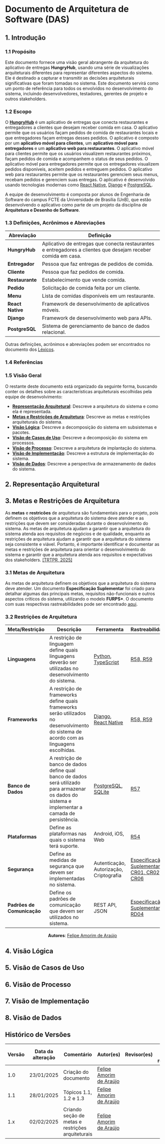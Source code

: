 # Documento de Arquitetura de Software (DAS)

## 1. Introdução

<!-- [The introduction of the Software Architecture Document provides an overview of the entire Software Architecture Document. It includes the purpose, scope, definitions, acronyms, abbreviations, references, and overview of the Software Architecture Document.] -->

### 1.1 Propósito

Este documento fornece uma visão geral abrangente da arquitetura do aplicativo de entregas **HungryHub**, usando uma série de visualizações arquiteturais diferentes para representar diferentes aspectos do sistema. Ele é destinado a capturar e transmitir as decisões arquiteturais significativas que foram tomadas no sistema. Este documento servirá como um ponto de referência para todos os envolvidos no desenvolvimento do sistema, incluindo desenvolvedores, testadores, gerentes de projeto e outros stakeholders.




<!-- [This section defines the role or purpose of the Software Architecture Document, in the overall project documentation, and briefly describes the structure of the document. The specific audiences for the document is identified, with an indication of how they are expected to use the document.] -->

### 1.2 Escopo

O **[HungryHub](#hungryhub)** é um aplicativo de entregas que conecta restaurantes e entregadores a clientes que desejam receber comida em casa. O aplicativo permite que os usuários façam pedidos de comida de restaurantes locais e que entregadores façam entregas desses pedidos. O aplicativo é composto por um **aplicativo móvel para clientes**, um **aplicativo móvel para entregadores** e um **aplicativo web para restaurantes**. O aplicativo móvel para clientes permite que os usuários visualizem restaurantes próximos, façam pedidos de comida e acompanhem o status de seus pedidos. O aplicativo móvel para entregadores permite que os entregadores visualizem pedidos disponíveis, aceitem pedidos e entreguem pedidos. O aplicativo web para restaurantes permite que os restaurantes gerenciem seus menus, recebam pedidos e gerenciem suas entregas. O aplicativo é desenvolvido usando tecnologias modernas como [React Native](https://reactnative.dev/docs/getting-started), [Django](https://www.djangoproject.com/) e [PostgreSQL](https://www.postgresql.org/).

A equipe de desenvolvimento é composta por alunos de Engenharia de Software do campus FCTE da Universidade de Brasília (UnB), que estão desenvolvendo o aplicativo como parte de um projeto da disciplina de **Arquitetura e Desenho de Software**.

<!-- [A brief description of what the Software Architecture Document applies to; what is affected or influenced by this document.] -->

### 1.3 Definições, Acrônimos e Abreviações

| Abreviação | Definição |
| -- | -- |
| **<a id="hungryhub">HungryHub</a>** | Aplicativo de entregas que conecta restaurantes e entregadores a clientes que desejam receber comida em casa. |
| **<a id="entregador">Entregador</a>** | Pessoa que faz entregas de pedidos de comida. |
| **<a id="cliente">Cliente</a>** | Pessoa que faz pedidos de comida. |
| **<a id="restaurante">Restaurante</a>** | Estabelecimento que vende comida. |
| **<a id="pedido">Pedido</a>** | Solicitação de comida feita por um cliente. |
| **<a id="menu">Menu</a>** | Lista de comidas disponíveis em um restaurante. |
| **<a id="react-native">React Native</a>** | Framework de desenvolvimento de aplicativos móveis. |
| **<a id="django">Django</a>** | Framework de desenvolvimento web para APIs. |
| **<a id="postgresql">PostgreSQL</a>** | Sistema de gerenciamento de banco de dados relacional. |

Outras definições, acrônimos e abreviações podem ser encontrados no documento dos [Léxicos](https://unbarqdsw2024-2.github.io/2024.2_G7_Entrega_Entrega_02/#/Modelagem/Extra/Lexicos).

<!-- [This subsection provides the definitions of all terms, acronyms, and abbreviations required to properly interpret the Software Architecture Document.  This information may be provided by reference to the project’s Glossary.] -->

### 1.4 Referências

<!-- [This subsection provides a complete list of all documents referenced elsewhere in the Software Architecture Document. Identify each document by title, report number (if applicable), date, and publishing organization. Specify the sources from which the references can be obtained. This information may be provided by reference to an appendix or to another document.] -->

### 1.5 Visão Geral

<!-- [This subsection describes what the rest of the Software Architecture Document contains and explains how the Software Architecture Document is organized.] -->

O restante deste documento está organizado da seguinte forma, buscando conter os detalhes sobre as características arquiteturais escolhidas pela equipe de desenvolvimento:

- **[Representação Arquitetural](#2-representação-arquitetural)**: Descreve a arquitetura do sistema e como ela é representada.
- **[Metas e Restrições de Arquitetura](#3-metas-e-restrições-de-arquitetura)**: Descreve as metas e restrições arquiteturais do sistema.
- **[Visão Lógica](#4-visão-lógica)**: Descreve a decomposição do sistema em subsistemas e pacotes.
- **[Visão de Casos de Uso](#5-visão-de-casos-de-uso)**: Descreve a decomposição do sistema em processos.
- **[Visão de Processo](#6-visão-de-processo)**: Descreve a arquitetura de implantação do sistema.
- **[Visão de Implementação](#7-visão-de-implementação)**: Descreve a estrutura de implementação do sistema.
- **[Visão de Dados](#8-visão-de-dados)**: Descreve a perspectiva de armazenamento de dados do sistema.

## 2. Representação Arquitetural

<!-- [This section describes what software architecture is for the current system, and how it is represented. Of the Use-Case, Logical, Process, Deployment, and Implementation Views, it enumerates the views that are necessary, and for each view, explains what types of model elements it contains.] -->

## 3. Metas e Restrições de Arquitetura
<!-- 
[This section describes the software requirements and objectives that have some significant impact on the architecture; for example, safety, security, privacy, use of an off-the-shelf product, portability, distribution, and reuse. It also captures the special constraints that may apply: design and implementation strategy, development tools, team structure, schedule, legacy code, and so on.] -->

As **metas** e **restricões** de arquitetura são fundamentais para o projeto, pois definem os objetivos que a arquitetura do sistema deve atender e as restrições que devem ser consideradas durante o desenvolvimento do sistema. As metas de arquitetura ajudam a garantir que a arquitetura do sistema atenda aos requisitos de negócios e de qualidade, enquanto as restrições de arquitetura ajudam a garantir que a arquitetura do sistema seja consistente e viável. Portanto, é importante identificar e documentar as metas e restrições de arquitetura para orientar o desenvolvimento do sistema e garantir que a arquitetura atenda aos requisitos e expectativas dos stakeholders. [[TRTPR, 2025]](https://www.trt9.jus.br/pds/pdstrt9/guidances/guidelines/outline_the_architecture_35F1530A.html#:~:text=Identifique%20as%20metas%20arquiteturais.%20As%20metas%20arquiteturais,est%C3%A3o%20evidentes%20somente%20nos%20casos%20de%20uso.)

### 3.1 Metas de Arquitetura

As metas de arquitetura definem os objetivos que a arquitetura do sistema deve atender. Um documento **Especificação Suplementar** foi criado para detalhar algumas das principais metas, requisitos não-funcionais e outros aspectos críticos do sistema, utilizando o modelo **FURPS+**. O documento com suas respectivas rastreabilidades pode ser encontrado [aqui](https://unbarqdsw2024-2.github.io/2024.2_G7_Entrega_Entrega_02/#/Modelagem/Extra/especificacao-suplementar).

### 3.2 Restrições de Arquitetura

| Meta/Restrição | Descrição | Ferramenta | Rastreabilidade |
| -- | -- | -- | -- |
| **Linguagens** | A restrição de linguagem define quais linguagens deverão ser utilizadas no desenvolvimento do sistema. | [Python](https://www.python.org/), [TypeScript](https://www.typescriptlang.org/) | [R58, R59](https://unbarqdsw2024-2.github.io/2024.2_G7_Entrega_Entrega_02/#/Modelagem/Extra/Baseline) |
| **Frameworks** | A restrição de frameworks define quais frameworks serão utilizados no desenvolvimento do sistema de acordo com as linguagens escolhidas. | [Django](https://www.djangoproject.com/), [React Native](https://reactnative.dev/docs/getting-started) | [R58, R59](https://unbarqdsw2024-2.github.io/2024.2_G7_Entrega_Entrega_02/#/Modelagem/Extra/Baseline) |
| **Banco de Dados** | A restrição de banco de dados define qual banco de dados será utilizado para armazenar os dados do sistema e implementar a camada de persistência. | [PostgreSQL](https://www.postgresql.org/), [SQLite](https://www.sqlite.org/index.html) | [R57](https://unbarqdsw2024-2.github.io/2024.2_G7_Entrega_Entrega_02/#/Modelagem/Extra/Baseline) |
| **Plataformas** | Define as plataformas nas quais o sistema terá suporte. | Android, iOS, Web | [R54](https://unbarqdsw2024-2.github.io/2024.2_G7_Entrega_Entrega_02/#/Modelagem/Extra/Baseline) |
| **Segurança** | Define as medidas de segurança que devem ser implementadas no sistema. | Autenticação, Autorização, Criptografia | [Especificação Suplementar - CR01, CR02, CR06](https://unbarqdsw2024-2.github.io/2024.2_G7_Entrega_Entrega_02/#/Modelagem/Extra/especificacao-suplementar) |
| **Padrões de Comunicação** | Define os padrões de comunicação que devem ser utilizados no sistema. | REST API, JSON | [Especificação Suplementar - RD04](https://unbarqdsw2024-2.github.io/2024.2_G7_Entrega_Entrega_02/#/Modelagem/Extra/especificacao-suplementar) |

<center>

**Autores**: [Felipe Amorim de Araújo](https://github.com/lipeaaraujo)

</center>

## 4. Visão Lógica

<!-- [This section describes the architecturally significant parts of the design model, such as its decomposition into subsystems and packages. And for each significant package, its decomposition into classes and class utilities. You should introduce architecturally significant classes and describe their responsibilities, as well as a few very important relationships, operations, and attributes.] -->

## 5. Visão de Casos de Uso

<!-- [This section describes the system's decomposition into lightweight processes (single threads of control) and heavyweight processes (groupings of lightweight processes). Organize the section by groups of processes that communicate or interact. Describe the main modes of communication between processes, such as message passing, interrupts, and rendezvous.] -->

## 6. Visão de Processo

<!-- [This section describes the mapping of software architecture on to the deployment view, which shows how the software is mapped on to the hardware. It describes the mapping of processes onto processors, the mapping of threads onto processes, and the concurrency and synchronization aspects of the software. It also describes the runtime behavior of the system, such as performance issues, reliability, availability, and security.] -->

## 7. Visão de Implementação

<!-- [This section describes the overall structure of the implementation model, the decomposition of the software into layers and subsystems in the implementation model, and any architecturally significant components.] -->

## 8. Visão de Dados

<!-- [A description of the persistent data storage perspective of the system. This section is optional if there is little or no persistent data, or the translation between the Design Model and the Data Model is trivial.] -->

## Histórico de Versões

| Versão | Data da alteração | Comentário | Autor(es) | Revisor(es) | Data de revisão |
| -- | -- | -- | -- | -- | -- |
| 1.0 | 23/01/2025 | Criação do documento | [Felipe Amorim de Araújo](https://github.com/lipeaaraujo) | | |
| 1.1 | 28/01/2025 | Tópicos 1.1, 1.2 e 1.3 | [Felipe Amorim de Araújo](https://github.com/lipeaaraujo) | | |
| 1.x | 02/02/2025 | Criando seção de metas e restrições arquiteturais | [Felipe Amorim de Araújo](https://github.com/lipeaaraujo) | | |